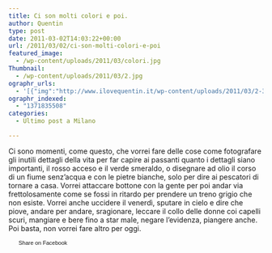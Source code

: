 ```yaml
---
title: Ci son molti colori e poi.
author: Quentin
type: post
date: 2011-03-02T14:03:22+00:00
url: /2011/03/02/ci-son-molti-colori-e-poi
featured_image:
  - /wp-content/uploads/2011/03/colori.jpg
Thumbnail:
  - /wp-content/uploads/2011/03/2.jpg
ographr_urls:
  - '[{"img":"http://www.ilovequentin.it/wp-content/uploads/2011/03/2-300x175.jpg"},{"img":"http://www.ilovequentin.it/wp-content/uploads/2011/03/colori.jpg"},{"img":"http://www.ilovequentin.it/wp-content/uploads/2011/03/colori.bmp"},{"img":"http://www.ilovequentin.it/wp-content/uploads/2011/03/laprima-300x98.jpg"}]'
ographr_indexed:
  - "1371835508"
categories:
  - Ultimo post a Milano

---
```

Ci sono momenti, come questo, che vorrei fare delle cose come fotografare gli inutili dettagli della vita per far capire ai passanti quanto i dettagli siano importanti, il rosso acceso e il verde smeraldo, o disegnare ad olio il corso di un fiume senz&#8217;acqua e con le pietre bianche, solo per dire ai pescatori di tornare a casa. Vorrei attaccare bottone con la gente per poi andar via frettolosamente come se fossi in ritardo per prendere un treno grigio che non esiste. Vorrei anche uccidere il venerdì, sputare in cielo e dire che piove, andare per andare, sragionare, leccare il collo delle donne coi capelli scuri, mangiare e bere fino a star male, negare l&#8217;evidenza, piangere anche. Poi basta, non vorrei fare altro per oggi.

<a href="http://www.facebook.com/share.php?u=http%3A%2F%2Fwww.ilovequentin.it%2F2011%2F03%2F02%2Fci-son-molti-colori-e-poi&t=Ci%20son%20molti%20colori%20e%20poi." id="facebook_share_both_1495" style="font-size:11px; line-height:13px; font-family:'lucida grande',tahoma,verdana,arial,sans-serif; text-decoration:none; padding:2px 0 0 20px; height:16px; background:url(http://b.static.ak.fbcdn.net/images/share/facebook_share_icon.gif) no-repeat top left;">Share on Facebook</a>